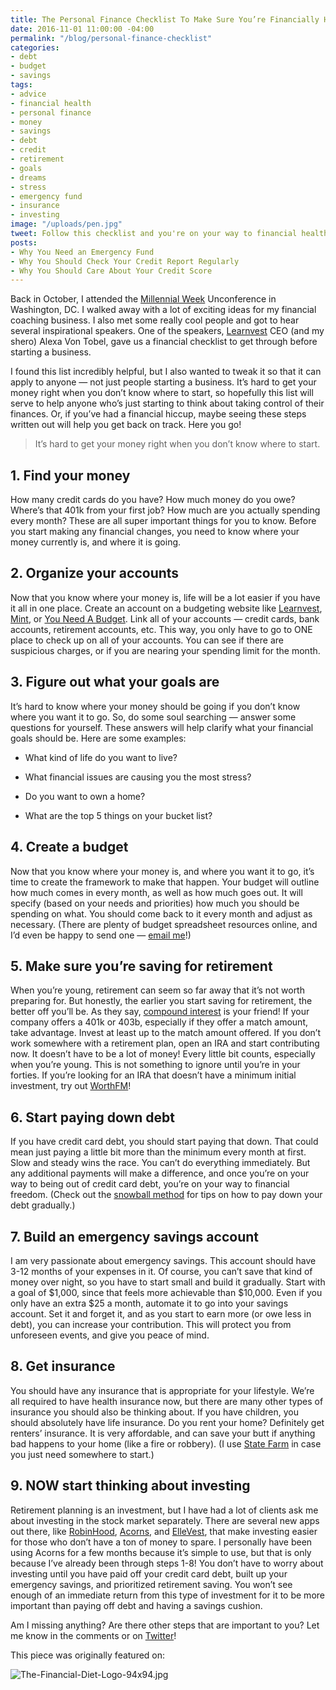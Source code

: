 ```yaml
---
title: The Personal Finance Checklist To Make Sure You’re Financially Healthy
date: 2016-11-01 11:00:00 -04:00
permalink: "/blog/personal-finance-checklist"
categories:
- debt
- budget
- savings
tags:
- advice
- financial health
- personal finance
- money
- savings
- debt
- credit
- retirement
- goals
- dreams
- stress
- emergency fund
- insurance
- investing
image: "/uploads/pen.jpg"
tweet: Follow this checklist and you're on your way to financial health!
posts:
- Why You Need an Emergency Fund
- Why You Should Check Your Credit Report Regularly
- Why You Should Care About Your Credit Score
---
```


Back in October, I attended the [Millennial Week](http://millennialweek.com/) Unconference in Washington, DC. I walked away with a lot of exciting ideas for my financial coaching business. I also met some really cool people and got to hear several inspirational speakers. One of the speakers, [Learnvest](https://www.learnvest.com) CEO (and my shero) Alexa Von Tobel, gave us a financial checklist to get through before starting a business.

I found this list incredibly helpful, but I also wanted to tweak it so that it can apply to anyone — not just people starting a business. It’s hard to get your money right when you don’t know where to start, so hopefully this list will serve to help anyone who’s just starting to think about taking control of their finances. Or, if you’ve had a financial hiccup, maybe seeing these steps written out will help you get back on track. Here you go!

> It’s hard to get your money right when you don’t know where to start.

## 1. Find your money

How many credit cards do you have? How much money do you owe? Where’s that 401k from your first job? How much are you actually spending every month? These are all super important things for you to know. Before you start making any financial changes, you need to know where your money currently is, and where it is going.

## 2. Organize your accounts

Now that you know where your money is, life will be a lot easier if you have it all in one place. Create an account on a budgeting website like [Learnvest](https://www.learnvest.com/?utm_source=CJ&utm_medium=affiliate&utm_campaign=wellness&utm_content=yoga_300x250), [Mint](mint.com), or [You Need A Budget](https://www.youneedabudget.com/). Link all of your accounts — credit cards, bank accounts, retirement accounts, etc. This way, you only have to go to ONE place to check up on all of your accounts. You can see if there are suspicious charges, or if you are nearing your spending limit for the month.

## 3. Figure out what your goals are

It’s hard to know where your money should be going if you don’t know where you want it to go. So, do some soul searching — answer some questions for yourself. These answers will help clarify what your financial goals should be. Here are some examples:

* What kind of life do you want to live?

* What financial issues are causing you the most stress?

* Do you want to own a home?

* What are the top 5 things on your bucket list?

## 4. Create a budget

Now that you know where your money is, and where you want it to go, it’s time to create the framework to make that happen. Your budget will outline how much comes in every month, as well as how much goes out. It will specify (based on your needs and priorities) how much you should be spending on what. You should come back to it every month and adjust as necessary. (There are plenty of budget spreadsheet resources online, and I’d even be happy to send one — [email me](mailto:hello@maggiegermano.com)!)

## 5. Make sure you’re saving for retirement

When you’re young, retirement can seem so far away that it’s not worth preparing for. But honestly, the earlier you start saving for retirement, the better off you’ll be. As they say, [compound interest](http://www.bankrate.com/calculators/savings/compound-savings-calculator-tool.aspx) is your friend! If your company offers a 401k or 403b, especially if they offer a match amount, take advantage. Invest at least up to the match amount offered. If you don’t work somewhere with a retirement plan, open an IRA and start contributing now. It doesn’t have to be a lot of money! Every little bit counts, especially when you’re young. This is not something to ignore until you’re in your forties. If you’re looking for an IRA that doesn’t have a minimum initial investment, try out [WorthFM](https://www.worthfm.com/)!

## 6. Start paying down debt

If you have credit card debt, you should start paying that down. That could mean just paying a little bit more than the minimum every month at first. Slow and steady wins the race. You can’t do everything immediately. But any additional payments will make a difference, and once you’re on your way to being out of credit card debt, you’re on your way to financial freedom. (Check out the [snowball method](http://www.daveramsey.com/blog/how-the-debt-snowball-method-works) for tips on how to pay down your debt gradually.)

## 7. Build an emergency savings account

I am very passionate about emergency savings. This account should have 3-12 months of your expenses in it. Of course, you can’t save that kind of money over night, so you have to start small and build it gradually. Start with a goal of $1,000, since that feels more achievable than $10,000. Even if you only have an extra $25 a month, automate it to go into your savings account. Set it and forget it, and as you start to earn more (or owe less in debt), you can increase your contribution. This will protect you from unforeseen events, and give you peace of mind.

## 8. Get insurance

You should have any insurance that is appropriate for your lifestyle. We’re all required to have health insurance now, but there are many other types of insurance you should also be thinking about. If you have children, you should absolutely have life insurance. Do you rent your home? Definitely get renters’ insurance. It is very affordable, and can save your butt if anything bad happens to your home (like a fire or robbery). (I use [State Farm](https://www.statefarm.com/insurance/home-and-property/renters) in case you just need somewhere to start.)

## 9. NOW start thinking about investing

Retirement planning is an investment, but I have had a lot of clients ask me about investing in the stock market separately. There are several new apps out there, like [RobinHood](robinhood.com), [Acorns](acorns.com), and [ElleVest](ellevest.com), that make investing easier for those who don’t have a ton of money to spare. I personally have been using Acorns for a few months because it’s simple to use, but that is only because I’ve already been through steps 1-8! You don’t have to worry about investing until you have paid off your credit card debt, built up your emergency savings, and prioritized retirement saving. You won’t see enough of an immediate return from this type of investment for it to be more important than paying off debt and having a savings cushion.

Am I missing anything? Are there other steps that are important to you? Let me know in the comments or on [Twitter](twitter.com/maggiegermano)!

This piece was originally featured on:

![The-Financial-Diet-Logo-94x94.jpg](/uploads/The-Financial-Diet-Logo-94x94.jpg)